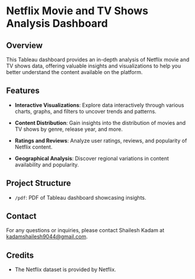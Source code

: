 # Netflix Movie and TV Shows Analysis Dashboard

 

## Overview

 

This Tableau dashboard provides an in-depth analysis of Netflix movie and TV shows data, offering valuable insights and visualizations to help you better understand the content available on the platform.

 

## Features

 

- **Interactive Visualizations**: Explore data interactively through various charts, graphs, and filters to uncover trends and patterns.

 

- **Content Distribution**: Gain insights into the distribution of movies and TV shows by genre, release year, and more.

 

- **Ratings and Reviews**: Analyze user ratings, reviews, and popularity of Netflix content.

 

- **Geographical Analysis**: Discover regional variations in content availability and popularity.



## Project Structure
- `/pdf`: PDF of Tableau dashboard showcasing insights.


## Contact
For any questions or inquiries, please contact Shailesh Kadam at kadamshailesh9044@gmail.com.

## Credits
- The Netflix dataset is provided by Netflix.

 



 


 



 



 


 
